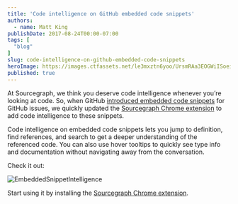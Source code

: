 ```yaml
---
title: 'Code intelligence on GitHub embedded code snippets'
authors:
  - name: Matt King
publishDate: 2017-08-24T00:00-07:00
tags: [
  "blog"
]
slug: code-intelligence-on-github-embedded-code-snippets
heroImage: https://images.ctfassets.net/le3mxztn6yoo/UrsmRAa3EOGWiISoeiq26/2df156407145ac91fc97ca2a055c9417/EmbeddedSnippetIntelligence.gif
published: true
---
```



At Sourcegraph, we think you deserve code intelligence whenever you’re looking at code. So, when GitHub [introduced embedded code snippets](https://github.com/blog/2415-introducing-embedded-code-snippets) for GitHub issues, we quickly updated the [Sourcegraph Chrome extension](https://docs.sourcegraph.com/integration/browser_extension) to add code intelligence to these snippets.

Code intelligence on embedded code snippets lets you jump to definition, find references, and search to get a deeper understanding of the referenced code. You can also use hover tooltips to quickly see type info and documentation without navigating away from the conversation.

Check it out:

![EmbeddedSnippetIntelligence](//images.contentful.com/le3mxztn6yoo/UrsmRAa3EOGWiISoeiq26/2df156407145ac91fc97ca2a055c9417/EmbeddedSnippetIntelligence.gif)

Start using it by installing the [Sourcegraph Chrome extension](https://docs.sourcegraph.com/integration/browser_extension?hl=en).
